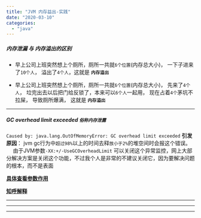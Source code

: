 ```yaml
---
title: "JVM 内存益出-实践"
date: "2020-03-10"
categories: 
  - "java"
---
```


##### 内存泄漏 与 内存溢出的区别

- 早上公司上班突然想上个厕所，厕所一共就`6个位置`(内存总大小)， 一下子进来了`10个人`， 溢出了`4个人`，这就是 **`内存溢出`**
    
- 早上公司上班突然想上个厕所，厕所一共就`6个位置`(内存总大小)， 先来了`4个人`， 垃完出去以后把门给反锁了，本来可以`6个人`一起用， 现在占着`4个`茅坑不拉屎， 导致厕所爆满， 这就是 **`内存溢出`**
    

* * *

##### GC overhead limit exceeded **`俗称内存泄露`**

`Caused by: java.lang.OutOfMemoryError: GC overhead limit exceeded` **引发原因**： jvm gc行为中`超过98%`以上的时间去释`放小于2%`的堆空间时会报这个错误。   由于JVM参数`-XX:+/-UseGCOverheadLimit` 可以关闭这个异常监控，网上大部分解决方案是关闭这个功能，不过我个人是非常的不建议关闭它，因为要解决问题的根本，而不是表面

**[具体查看参数作用](http://www.dev-share.top/2020/03/10/jvm-%E5%8F%82%E6%95%B0/ "具体查看参数作用")**

**[知呼解释](https://zhuanlan.zhihu.com/p/88956975 "知呼解释")**

* * *

* * *

* * *
